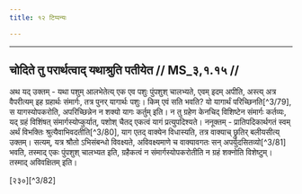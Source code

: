 ```yaml
---
title: १२ टिप्पन्यः

---
```


[^3/68]: E2,4: asti - yad uktaṃ grahādiṣv

[^3/69]: E2: 4,74; E4: 3,600; E6: 1,155

[^3/70]: E2,4: gardabhābhidhānīṃ

[^3/71]: Tait.S. 5.1.2.1

[^3/72]: E2: 4,83; E4: 3,601; E6: 1,156

[^3/73]: E2,4: upakāreṇa

[^3/74]: E2: 4,86; E4: 3,602; E6: 1,156 (l.Z.)

[^3/75]: E1,6, E4 (v.l.); E2,4: dravye

[^3/76]: E2,4 om

[^3/77]: Vgl. MS 3.1.8

[^3/78]: E2: 4,95; E4: 3,602; E6: 1,157

____________________________________________


## चोदिते तु परार्थत्वाद् यथाश्रुति पतीयेत // MS_३,१.१५ //

अथ यद् उक्तम् - यथा पशुम् आलभेतेत्य् एक एव पशुः पुंपशुश् चालभ्यते, एवम् इदम् अपीति, अस्त्य् अत्र वैपरीत्यम् इह ग्रहार्थः संमार्गः, तत्र पुनर् यागार्थः पशुः। किम् एवं सति भवति? यो यागार्थं परिच्छिनति[^3/79], स यागस्योपकरोति, अपरिच्छिन्नेन न शक्यो यागः कर्तुम् इति। न तु ग्रहेण केनचिद् विशिष्टेन संमार्गः कर्तव्यः, यद् ग्रहं विशिंषत् संमार्गस्योप्कुर्यात्, पशोश् चैतद् एकत्वं यागं प्रत्युपदिश्यते। ननूक्तम् - प्रातिपदिकार्थगतं स्वम् अर्थं विभक्तिः श्रुत्यैवाभिवदतीति[^3/80], याग एतद् वाक्येन विधास्यति, तत्र वाक्याच् छ्रुतिर् बलीयसीत्य् उक्तम्। सत्यम्, यत्र श्रौतो ऽभिसंबन्धो विवक्ष्यते, अविवक्ष्यमाणे च वाक्यावगतः सन् अपर्युदसितव्यो[^3/81] भवति, तस्माद् एकः पुंपशुश् चालभ्यत इति, ग्रहैकत्वं न संमार्गस्योपकरोतीति न ग्रहं शक्नोति विशेष्टुम्। तस्माद् अविवक्षितम् इति।

[२३०][^3/82]
